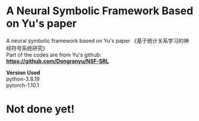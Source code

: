 # A Neural Symbolic Framework Based on Yu's paper  

A neural symbolic framework based on Yu's paper 《基于统计关系学习的神经符号系统研究》  
Part of the codes are from Yu's github: **https://github.com/Dongranyu/NSF-SRL**
  
**Version Used**    
python-3.8.19    
pytorch-1.10.1
  
# Not done yet!  
